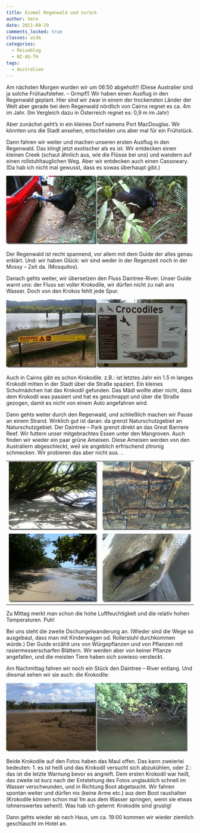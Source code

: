 ```yaml
---
title: Einmal Regenwald und zurück
author: Vero
date: 2011-09-29
comments_locked: true
classes: wide
categories:
  - Reiseblog
  - NZ-AU-TH
tags:
  - Australien
---
```


<p>Am nächsten Morgen wurden wir um 06:50 abgeholt!! (Diese Australier sind ja solche Frühaufsteher. – Grmpf!) Wir haben einen Ausflug in den Regenwald geplant. Hier sind wir zwar in einem der trockensten Länder der Welt aber gerade bei dem Regenwald nördlich von Cairns regnet es ca. 4m im Jahr. (Im Vergleich dazu in Österreich regnet es: 0,9 m im Jahr)</p>  <p>Aber zunächst geht’s in ein kleines Dorf namens Port MacDouglas. Wir könnten uns die Stadt ansehen, entscheiden uns aber mal für ein Frühstück.</p>  <p>Dann fahren wir weiter und machen unseren ersten Ausflug in den Regenwald. Das klingt jetzt exotischer als es ist. Wir entdecken einen kleinen Creek (schaut ähnlich aus, wie die Flüsse bei uns) und wandern auf einen rollstuhltauglichen Weg. Aber wir entdecken auch einen Cassowary. (Da hab ich nicht mal gewusst, dass es sowas überhaupt gibt.)</p>  <p><a href="/assets/images/2011/09/IMG_1682.jpg"><img src="/assets/images/2011/09/IMG_1682_thumb.jpg" width="244" height="184" alt="IMG_1682" border="0" /></a><a href="/assets/images/2011/09/IMG_1684.jpg"><img src="/assets/images/2011/09/IMG_1684_thumb.jpg" width="244" height="184" alt="IMG_1684" border="0" /></a></p>  <p>Der Regenwald ist recht spannend, vor allem mit dem Guide der alles genau erklärt. Und: wir haben Glück: wir sind weder in der Regenzeit noch in der Mossy – Zeit da. (Mosquitos). </p>  <p>Danach gehts weiter, wir übersetzen den Fluss Daintree-River. Unser Guide warnt uns: der Fluss sei voller Krokodile, wir dürfen nicht zu nah ans Wasser. Doch von den Krokos fehlt jede Spur.</p>  <p><a href="/assets/images/2011/09/IMG_1698.jpg"><img src="/assets/images/2011/09/IMG_1698_thumb.jpg" width="244" height="184" alt="IMG_1698" border="0" /></a><a href="/assets/images/2011/09/IMG_1699.jpg"><img src="/assets/images/2011/09/IMG_1699_thumb.jpg" width="244" height="184" alt="IMG_1699" border="0" /></a></p>  <p>Auch in Cairns gibt es schon Krokodile. z.B.: ist letztes Jahr ein 1.5 m langes Krokodil mitten in der Stadt über die Straße spaziert. Ein kleines Schulmädchen hat das Krokodil gefunden. Das Mädl wollte aber nicht, dass dem Krokodil was passiert und hat es geschnappt und über die Straße gezogen, damit es nicht von einem Auto angefahren wird. </p>  <p>Dann gehts weiter durch den Regenwald, und schließlich machen wir Pause an einem Strand. Wirklich gut ist daran: da grenzt Naturschutzgebiet an Naturschutzgebiet. Der Daintree – Park grenzt direkt an das Great Barriere Reef. Wir futtern unser mitgebrachtes Essen unter den Mangroven. Auch finden wir wieder ein paar grüne Ameisen. Diese Ameisen werden von den Australiern abgeschleckt, weil sie angeblich erfrischend zitronig schmecken. Wir probieren das aber nicht aus. ..</p>  <table border="0" cellspacing="0" cellpadding="2" width="600"><tbody>     <tr>       <td valign="top" width="300"><a href="/assets/images/2011/09/IMG_1703.jpg"><img src="/assets/images/2011/09/IMG_1703_thumb.jpg" width="244" height="184" alt="IMG_1703" border="0" /></a></td>        <td valign="top" width="300"><a href="/assets/images/2011/09/IMG_1705.jpg"><img src="/assets/images/2011/09/IMG_1705_thumb.jpg" width="244" height="184" alt="IMG_1705" border="0" /></a></td>     </tr>      <tr>       <td valign="top" width="300"><a href="/assets/images/2011/09/IMG_1709.jpg"><img src="/assets/images/2011/09/IMG_1709_thumb.jpg" width="244" height="184" alt="IMG_1709" border="0" /></a></td>        <td valign="top" width="300"><a href="/assets/images/2011/09/IMG_1710.jpg"><img src="/assets/images/2011/09/IMG_1710_thumb.jpg" width="244" height="184" alt="IMG_1710" border="0" /></a></td>     </tr>   </tbody></table>  <p>Zu Mittag merkt man schon die hohe Luftfeuchtigkeit und die relativ hohen Temperaturen. Puh! </p>  <p>Bei uns steht die zweite Dschungelwanderung an. (Wieder sind die Wege so ausgebaut, dass man mit Kinderwagen od. Rollerstuhl durchkommen würde.) Der Guide erzählt uns von Würgepflanzen und von Pflanzen mit rasiermesserscharfen Blättern. Wir werden aber von keiner Pflanze angefallen, und die meisten Tiere haben sich sowieso versteckt. </p>  <p>Am Nachmittag fahren wir noch ein Stück den Daintree – River entlang. Und diesmal sehen wir sie auch: die Krokodile:</p>  <p><a href="/assets/images/2011/09/IMG_1732.jpg"><img src="/assets/images/2011/09/IMG_1732_thumb.jpg" width="244" height="184" alt="IMG_1732" border="0" /></a><a href="/assets/images/2011/09/IMG_1737.jpg"><img src="/assets/images/2011/09/IMG_1737_thumb.jpg" width="244" height="184" alt="IMG_1737" border="0" /></a></p>  <p>Beide Krokodile auf den Fotos haben das Maul offen. Das kann zweierlei bedeuten: 1. es ist heiß und das Krokodil versucht sich abzukühlen, oder 2.: das ist die letzte Warnung bevor es angreift. Dem ersten Krokodil war heiß, das zweite ist kurz nach der Entstehung des Fotos unglaublich schnell im Wasser verschwunden, und in Richtung Boot abgetaucht. Wir fahren spontan weiter und dürfen nix (keine Arme etc.) aus dem Boot raushalten (Krokodile können schon mal 1m aus dem Wasser springen, wenn sie etwas lohnenswertes sehen!). Was hab ich gelernt: Krokodile sind gruslig!</p>  <p>Dann gehts wieder ab nach Haus, um ca. 19:00 kommen wir wieder ziemlich geschlaucht im Hotel an.</p>
